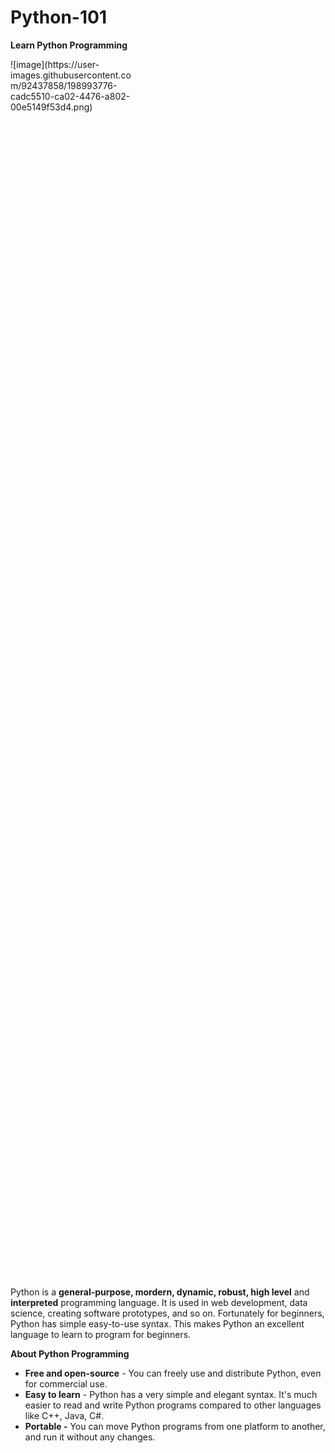 # Python-101
**Learn Python Programming**


<div style="width: 40%; height: 50%">
  ![image](https://user-images.githubusercontent.com/92437858/198993776-cadc5510-ca02-4476-a802-00e5149f53d4.png)
</div>




Python is a **general-purpose, mordern, dynamic, robust, high level** and **interpreted** programming language. It is used in web development, data science, creating software prototypes, and so on. Fortunately for beginners, Python has simple easy-to-use syntax. This makes Python an excellent language to learn to program for beginners.

**About Python Programming**

* **Free and open-source** - You can freely use and distribute Python, even for commercial use.
* **Easy to learn** - Python has a very simple and elegant syntax. It's much easier to read and write Python programs compared to other languages like C++, Java, C#.
* **Portable -** You can move Python programs from one platform to another, and run it without any changes.
